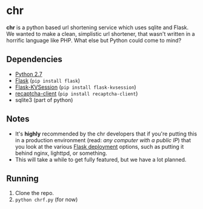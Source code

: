chr
===
__chr__ is a python based url shortening service which uses sqlite and Flask.  
We wanted to make a clean, simplistic url shortener, that wasn't written in a horrific language like PHP. What else but Python could come to mind?

Dependencies
---
+ [Python 2.7](http://python.org)
+ [Flask](http://flask.pocoo.org/) (`pip install flask`)
+ [Flask-KVSession](https://github.com/mbr/flask-kvsession) (`pip install flask-kvsession`)
+ [recaptcha-client](http://pypi.python.org/pypi/recaptcha-client) (`pip install recaptcha-client`)
+ sqlite3 (part of python)

Notes
---
+ It's __highly__ recommended by the chr developers that if you're putting this in a production environment (read: _any computer with a public IP_) that you look at the various [Flask deployment](http://flask.pocoo.org/docs/deploying/) options, such as putting it behind nginx, lighttpd, or something.
+ This will take a while to get fully featured, but we have a lot planned.

Running
---
1. Clone the repo.
2. `python chrf.py` (for now)